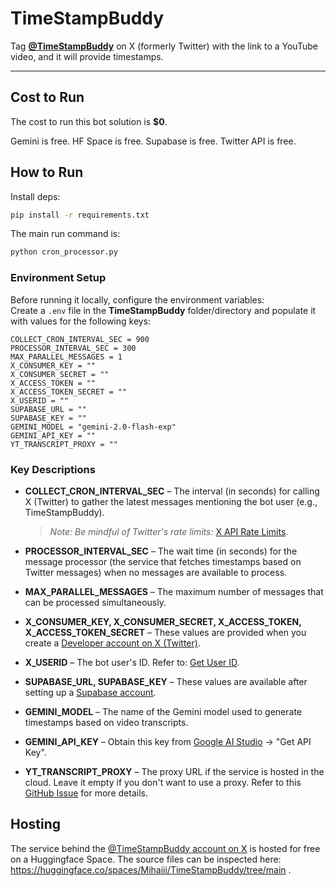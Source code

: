 # **TimeStampBuddy**

Tag [**@TimeStampBuddy**](https://x.com/timestampbuddy) on X (formerly Twitter) with the link to a YouTube video, and it will provide timestamps.

---
## **Cost to Run**

The cost to run this bot solution is **$0**.

Gemini is free. HF Space is free. Supabase is free. Twitter API is free.

## **How to Run**

Install deps:
```bash
pip install -r requirements.txt
```

The main run command is:

```bash
python cron_processor.py
```

### **Environment Setup**

Before running it locally, configure the environment variables:  
Create a `.env` file in the **TimeStampBuddy** folder/directory and populate it with values for the following keys:  

```
COLLECT_CRON_INTERVAL_SEC = 900
PROCESSOR_INTERVAL_SEC = 300
MAX_PARALLEL_MESSAGES = 1
X_CONSUMER_KEY = ""
X_CONSUMER_SECRET = ""
X_ACCESS_TOKEN = ""
X_ACCESS_TOKEN_SECRET = ""
X_USERID = ""
SUPABASE_URL = ""
SUPABASE_KEY = ""
GEMINI_MODEL = "gemini-2.0-flash-exp"
GEMINI_API_KEY = ""
YT_TRANSCRIPT_PROXY = ""
```

### **Key Descriptions**

- **COLLECT_CRON_INTERVAL_SEC** – The interval (in seconds) for calling X (Twitter) to gather the latest messages mentioning the bot user (e.g., TimeStampBuddy).  
  > *Note: Be mindful of Twitter's rate limits:* [X API Rate Limits](https://developer.x.com/en/docs/x-api/rate-limits).  

- **PROCESSOR_INTERVAL_SEC** – The wait time (in seconds) for the message processor (the service that fetches timestamps based on Twitter messages) when no messages are available to process.  

- **MAX_PARALLEL_MESSAGES** – The maximum number of messages that can be processed simultaneously.  

- **X_CONSUMER_KEY, X_CONSUMER_SECRET, X_ACCESS_TOKEN, X_ACCESS_TOKEN_SECRET** – These values are provided when you create a [Developer account on X (Twitter)](https://developer.x.com/en).  

- **X_USERID** – The bot user's ID. Refer to: [Get User ID](https://developer.x.com/en/docs/x-api/users/lookup/api-reference/get-users-id).  

- **SUPABASE_URL, SUPABASE_KEY** – These values are available after setting up a [Supabase account](https://supabase.com/).  

- **GEMINI_MODEL** – The name of the Gemini model used to generate timestamps based on video transcripts.  

- **GEMINI_API_KEY** – Obtain this key from [Google AI Studio](https://aistudio.google.com/library) → "Get API Key".  

- **YT_TRANSCRIPT_PROXY** – The proxy URL if the service is hosted in the cloud. Leave it empty if you don't want to use a proxy. Refer to this [GitHub Issue](https://github.com/jdepoix/youtube-transcript-api/issues/303) for more details.

## **Hosting**

The service behind the [@TimeStampBuddy account on X](https://x.com/timestampbuddy) is hosted for free on a Huggingface Space. The source files can be inspected here: https://huggingface.co/spaces/Mihaiii/TimeStampBuddy/tree/main .
